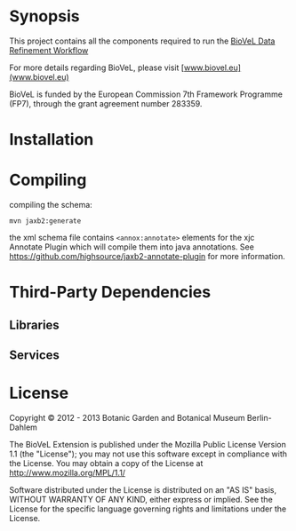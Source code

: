 
Synopsis
========
This project contains all the components required to run the [BioVeL Data Refinement Workflow](https://wiki.biovel.eu/display/doc/Data+Refinement+Workflow)

For more details regarding BioVeL, please visit [www.biovel.eu](www.biovel.eu)

BioVeL is funded by the European Commission 7th Framework Programme (FP7), through the grant agreement number 283359.

Installation
============

Compiling
============

compiling the schema:

    mvn jaxb2:generate

the xml schema file contains ```<annox:annotate>``` elements for the xjc Annotate Plugin which will compile them into java annotations.
See https://github.com/highsource/jaxb2-annotate-plugin  for more information.



Third-Party Dependencies
========================

Libraries
---------

Services
-------

License
=======

Copyright © 2012 - 2013 Botanic Garden and Botanical Museum Berlin-Dahlem

The BioVeL Extension is published under the Mozilla Public License Version 1.1
(the "License"); you may not use this software except in compliance with the
License. You may obtain a copy of the License at http://www.mozilla.org/MPL/1.1/

Software distributed under the License is distributed on an "AS IS" basis,
WITHOUT WARRANTY OF ANY KIND, either express or implied.
See the License for the specific language governing rights and limitations under the License.

